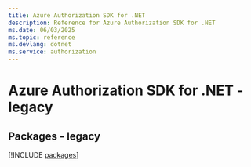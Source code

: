 ```yaml
---
title: Azure Authorization SDK for .NET
description: Reference for Azure Authorization SDK for .NET
ms.date: 06/03/2025
ms.topic: reference
ms.devlang: dotnet
ms.service: authorization
---
```

# Azure Authorization SDK for .NET - legacy
## Packages - legacy
[!INCLUDE [packages](authorization-index.md)]